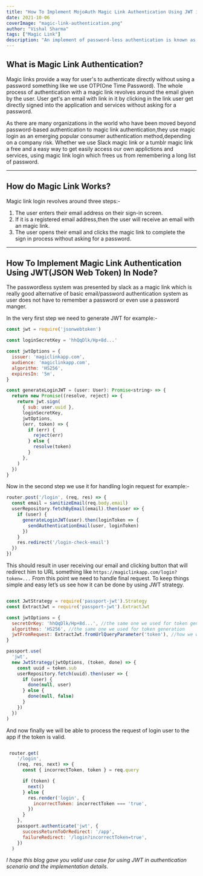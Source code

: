 ```yaml
---
title: "How To Implement MojoAuth Magic Link Authentication Using JWT in Node?"
date: 2021-10-06
coverImage: "magic-link-authentication.png"
author: "Vishal Sharma"
tags: ["Magic Link"]
description: "An implement of password-less authentication is known as "Magic Links".
---
```


## What is Magic Link Authentication?

Magic links provide a way for user's to authenticate directly without using a password something like we use OTP(One Time Password). The whole process of authentication with a magic link revolves around the email given by the user. User get's an email with link in it by clicking in the link user get directly signed into the application and services without asking for a password. 

As there are many organizations in the world who have been moved beyond password-based authentication to magic link authentication,they use magic login as an emerging popular consumer authentication method,depending on a company risk. Whether we use Slack magic link or a tumblr magic link a free and a easy way to get easily access our own applictions and services, using magic link login which frees us from remembering a long list of password.

<hr>

## How do Magic Link Works?

Magic link login revolves around three steps:-

1. The user enters their email address on their sign-in screen.<br/>
2. If it is a registered email address,then the user will receive an email with an magic link.<br/>
3. The user opens their email and clicks the magic link to complete the sign in process without asking for a password.

<hr>

## How To Implement Magic Link Authentication Using JWT(JSON Web Token) In Node?

The passwordless system was presented by slack as a magic link which is really good alternative of basic email/password authentication system as user does not have to remember a password or even use a password manger.

In the very first step we need to generate JWT for example:-

```javascript
const jwt = require('jsonwebtoken')

const loginSecretKey = 'hhQqDlk/Hp+8d...' 

const jwtOptions = {
  issuer: 'magiclinkapp.com',
  audience: 'magiclinkapp.com',
  algorithm: 'HS256',
  expiresIn: '5m',
}

const generateLoginJWT = (user: User): Promise<string> => {
  return new Promise((resolve, reject) => {
    return jwt.sign(
      { sub: user.uuid },
      loginSecretKey,
      jwtOptions,
      (err, token) => {
        if (err) {
          reject(err)
        } else {
          resolve(token)
        }
      },
    )
  })
}
```
Now in the second step we use it for handling login request for example:-

```javascript
router.post('/login', (req, res) => {
  const email = sanitizeEmail(req.body.email)
  userRepository.fetchByEmail(email).then(user => {
    if (user) {
      generateLoginJWT(user).then(loginToken => {
        sendAuthenticationEmail(user, loginToken)
      })
    }
    res.redirect('/login-check-email')
  })
})
```

This should result in user receiving our email and clicking button that will redirect him to URL something 
like `https://magiclinkapp.com/login?token=...` From this point we need to handle final request. To keep things simple and easy let’s us see how it can be done by using JWT strategy.

```javascript

const JwtStrategy = require('passport-jwt').Strategy
const ExtractJwt = require('passport-jwt').ExtractJwt  

const jwtOptions = {
  secretOrKey: 'hhQqDlk/Hp+8d...', //the same one we used for token generation
  algorithms: 'HS256', //the same one we used for token generation
  jwtFromRequest: ExtractJwt.fromUrlQueryParameter('token'), //how we want to extract token from the request
}

passport.use(
  'jwt',
  new JwtStrategy(jwtOptions, (token, done) => {
    const uuid = token.sub
    userRepository.fetch(uuid).then(user => {
      if (user) {
        done(null, user)
      } else {
        done(null, false)
      }
    })
  })
)

```

And now finally we will be able to process the request of login user to the app if the token is valid.

```javascript

 router.get(
    '/login',
    (req, res, next) => {
      const { incorrectToken, token } = req.query

      if (token) {
        next()
      } else {
        res.render('login', {
          incorrectToken: incorrectToken === 'true',
        })
      }
    },
    passport.authenticate('jwt', {
      successReturnToOrRedirect: '/app',
      failureRedirect: '/login?incorrectToken=true',
    })
  )

```
  *I hope this blog gave you valid use case for using JWT in authentication scenario and the implementation details*.
 
